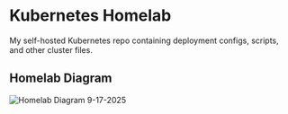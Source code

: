 # Kubernetes Homelab

My self-hosted Kubernetes repo containing deployment configs, scripts, and other cluster files.

## Homelab Diagram

![Homelab Diagram 9-17-2025](https://github.com/user-attachments/assets/e0124159-f269-4691-b2d6-8be5d08e9be7)
<!-- ![Homelab Diagram 4-15-2025](https://github.com/user-attachments/assets/9533c9e2-29ae-481e-9013-0f6c3d09ce4c) -->
